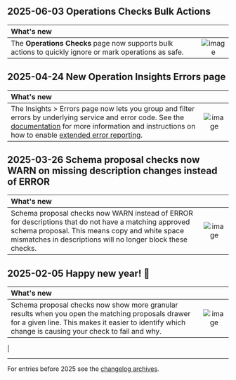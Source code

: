 [comment]: <> "NOTE! Ensure all images are added via the \[label\]\(link\) syntax!"

## 2025-06-03 Operations Checks Bulk Actions
| What's new                                                                                                                                                                                                                      | |
|:--------------------------------------------------------------------------------------------------------------------------------------------------------------------------------------------------------------------------------| :-: |
| The **Operations Checks** page now supports bulk actions to quickly ignore or mark operations as safe.   | ![image](https://github.com/user-attachments/assets/49476382-b1ae-4696-93e5-da6c13029a1b)

## 2025-04-24 New Operation Insights Errors page
| What's new | |
| :--------- | :-: |
| The Insights > Errors page now lets you group and filter errors by underlying service and error code. See the [documentation](https://www.apollographql.com/docs/graphos/platform/insights/errors) for more information and instructions on how to enable [extended error reporting](https://www.apollographql.com/docs/graphos/platform/insights/errors#extended-error-reporting).| ![image](https://github.com/user-attachments/assets/70d018ea-bdbc-479d-9e1a-c07aab246536)

## 2025-03-26 Schema proposal checks now WARN on missing description changes instead of ERROR
| What's new | |
| :--------- | :-: |
| Schema proposal checks now WARN instead of ERROR for descriptions that do not have a matching approved schema proposal. This means copy and white space mismatches in descriptions will no longer block these checks. | ![image](https://github.com/user-attachments/assets/a1fdfba0-dfa7-4a6c-9049-d93e23f1e52c)


## 2025-02-05 Happy new year! 🥳
| What's new | |
| :--------- | :-: |
| Schema proposal checks now show more granular results when you open the matching proposals drawer for a given line. This makes it easier to identify which change is causing your check to fail and why. | ![image](https://github.com/user-attachments/assets/bcbb659b-22b8-4840-8ae5-f03e890f8f9b)
 |

---
For entries before 2025 see the [changelog archives](https://github.com/apollographql/apollo-studio-community/tree/main/changelog-archives).
